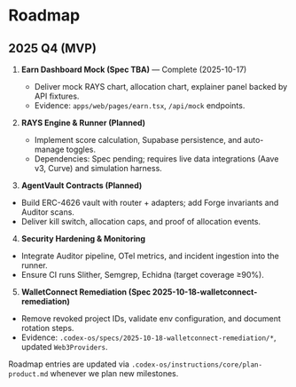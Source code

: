 # Roadmap

## 2025 Q4 (MVP)

1. **Earn Dashboard Mock (Spec TBA)** — Complete (2025-10-17)
   - Deliver mock RAYS chart, allocation chart, explainer panel backed by API fixtures.
   - Evidence: `apps/web/pages/earn.tsx`, `/api/mock` endpoints.

2. **RAYS Engine & Runner (Planned)**
   - Implement score calculation, Supabase persistence, and auto-manage toggles.
   - Dependencies: Spec pending; requires live data integrations (Aave v3, Curve) and simulation harness.

3. **AgentVault Contracts (Planned)**
  - Build ERC-4626 vault with router + adapters; add Forge invariants and Auditor scans.
  - Deliver kill switch, allocation caps, and proof of allocation events.

4. **Security Hardening & Monitoring**
  - Integrate Auditor pipeline, OTel metrics, and incident ingestion into the runner.
  - Ensure CI runs Slither, Semgrep, Echidna (target coverage ≥90%).

5. **WalletConnect Remediation (Spec 2025-10-18-walletconnect-remediation)**
  - Remove revoked project IDs, validate env configuration, and document rotation steps.
  - Evidence: `.codex-os/specs/2025-10-18-walletconnect-remediation/*`, updated `Web3Providers`.

Roadmap entries are updated via `.codex-os/instructions/core/plan-product.md` whenever we plan new milestones.
